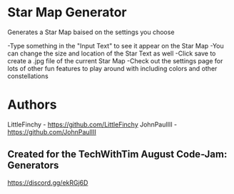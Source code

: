 # Star Map Generator
Generates a Star Map baised on the settings you choose

-Type something in the "Input Text" to see it appear on the Star Map
-You can change the size and location of the Star Text as well
-Click save to create a .jpg file of the current Star Map
-Check out the settings page for lots of other fun features to play around with including colors and other constellations

# Authors
LittleFinchy - https://github.com/LittleFinchy
JohnPaulIII - https://github.com/JohnPaulIII

## Created for the TechWithTim August Code-Jam: Generators ##
https://discord.gg/ekRGj6D